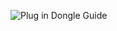 ![Plug in Dongle Guide](https://raw.githubusercontent.com/D:\about.mesquite.cc\.github\images\step1gif.gif)
